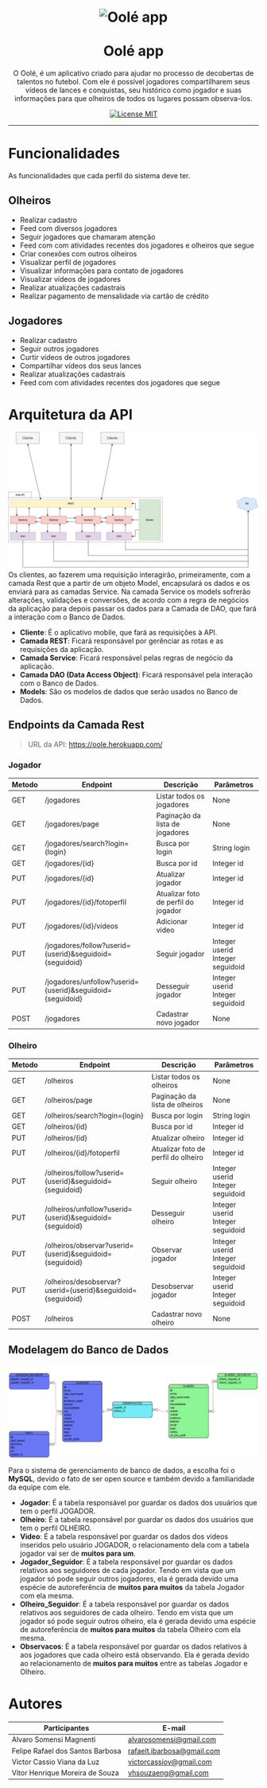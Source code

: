 <h1 align="center">
<br>
  <img src="https://user-images.githubusercontent.com/32422863/79405121-f102af00-7f69-11ea-8d34-8bab4eaed2b4.png" alt="Oolé app" width="120">
<br>
<br>
Oolé app
</h1>

<p align="center">O Oolé, é um aplicativo criado para ajudar no processo de decobertas de talentos no futebol. Com ele é possível jogadores compartilharem seus vídeos de lances e conquistas, seu histórico como jogador e suas informações para que olheiros de todos os lugares possam observa-los. </p>

<p align="center">
  <a href="https://opensource.org/licenses/MIT">
    <img src="https://img.shields.io/badge/License-MIT-blue.svg" alt="License MIT">
  </a>
</p>

<hr />

# Funcionalidades
As funcionalidades que cada perfil do sistema deve ter.
## Olheiros
- Realizar cadastro
- Feed com diversos jogadores
- Seguir jogadores que chamaram atenção
- Feed com com atividades recentes dos jogadores e olheiros que segue 
- Criar conexões com outros olheiros
- Visualizar perfil de jogadores
- Visualizar informações para contato de jogadores
- Visualizar vídeos de jogadores
- Realizar atualizações cadastrais
- Realizar pagamento de mensalidade via cartão de crédito
## Jogadores
- Realizar cadastro
- Seguir outros jogadores
- Curtir vídeos de outros jogadores
- Compartilhar vídeos dos seus lances
- Realizar atualizações cadastrais
- Feed com com atividades recentes dos jogadores que segue
# Arquitetura da API
![Diagrama da Arquitetura da Aplicação](https://github.com/ooleteam/ooleAPI/blob/master/img/diagrams/arch_oole.png)
Os clientes, ao fazerem uma requisição interagirão, primeiramente, com a camada Rest que a partir de um objeto Model, encapsulará os dados e os enviará para as camadas Service. Na camada Service os models sofrerão alterações, validações e conversões, de acordo com a regra de negócios da aplicação para depois passar os dados para a Camada de DAO, que fará a interação com o Banco de Dados. 

- **Cliente**: É o aplicativo mobile, que fará as requisições à API.
- **Camada REST**: Ficará responsável por gerênciar as rotas e as requisições da aplicação.
- **Camada Service**: Ficará responsável pelas regras de negócio da aplicação.
- **Camada DAO (Data Access Object)**: Ficará responsável pela interação com o Banco de Dados.
- **Models**: São os modelos de dados que serão usados no Banco de Dados.

## Endpoints da Camada Rest

> URL da API: https://oole.herokuapp.com/

### Jogador

Metodo |Endpoint | Descrição | Parâmetros
-------|---------|-----------|-----------
GET|/jogadores| Listar todos os jogadores| None | 
GET|/jogadores/page| Paginação da lista de jogadores| None
GET|/jogadores/search?login={login}| Busca por login| String login
GET|/jogadores/{id}| Busca por id| Integer id
PUT|/jogadores/{id}| Atualizar jogador| Integer id
PUT|/jogadores/{id}/fotoperfil| Atualizar foto de perfil do jogador| Integer id
PUT|/jogadores/{id}/videos| Adicionar video| Integer id
PUT|/jogadores/follow?userid={userid}&seguidoid={seguidoid}| Seguir jogador| Integer userid <br/> Integer seguidoid 
PUT|/jogadores/unfollow?userid={userid}&seguidoid={seguidoid}| Desseguir jogador| Integer userid <br/> Integer seguidoid 
POST|/jogadores| Cadastrar novo jogador| None

### Olheiro

Metodo |Endpoint | Descrição | Parâmetros
-------|---------|-----------|-----------
GET|/olheiros| Listar todos os olheiros| None | 
GET|/olheiros/page| Paginação da lista de olheiros| None
GET|/olheiros/search?login={login}| Busca por login| String login
GET|/olheiros/{id}| Busca por id| Integer id
PUT|/olheiros/{id}| Atualizar olheiro| Integer id
PUT|/olheiros/{id}/fotoperfil| Atualizar foto de perfil do olheiro| Integer id
PUT|/olheiros/follow?userid={userid}&seguidoid={seguidoid}| Seguir olheiro| Integer userid <br/> Integer seguidoid 
PUT|/olheiros/unfollow?userid={userid}&seguidoid={seguidoid}| Desseguir olheiro| Integer userid <br/> Integer seguidoid 
PUT|/olheiros/observar?userid={userid}&seguidoid={seguidoid}| Observar jogador| Integer userid <br/> Integer seguidoid 
PUT|/olheiros/desobservar?userid={userid}&seguidoid={seguidoid}| Desobservar jogador| Integer userid <br/> Integer seguidoid 
POST|/olheiros| Cadastrar novo olheiro| None

## Modelagem do Banco de Dados
![Diagrama de Entidade e Relacionamento do Banco de Dados](https://github.com/ooleteam/ooleAPI/blob/master/img/diagrams/oole-er.png)

  Para o sistema de gerenciamento de banco de dados, a escolha foi o **MySQL**, devido o fato de ser open source e também devido a familiaridade da equipe com ele.

- **Jogador**: É a tabela responsável por guardar os dados dos usuários que tem o perfil JOGADOR.
- **Olheiro**: É a tabela responsável por guardar os dados dos usuários que tem o perfil OLHEIRO. 
- **Video**: É a tabela responsável por guardar os dados dos videos inseridos pelo usuário JOGADOR, o relacionamento dela com a tabela jogador vai ser de **muitos para um**.
- **Jogador_Seguidor**: É a tabela responsável por guardar os dados relativos aos seguidores de cada jogador. Tendo em vista que um jogador só pode seguir outros jogadores, ela é gerada devido uma espécie de autoreferência de **muitos para muitos** da tabela Jogador com ela mesma.
- **Olheiro_Seguidor**: É a tabela responsável por guardar os dados relativos aos seguidores de cada olheiro. Tendo em vista que um jogador só pode seguir outros olheiro, ela é gerada devido uma espécie de autoreferência de **muitos para muitos** da tabela Olheiro com ela mesma.
- **Observacos**: É a tabela responsável por guardar os dados relativos à aos jogadores que cada olheiro está observando. Ela é gerada devido ao relacionamento de **muitos para muitos** entre as tabelas Jogador e Olheiro.
    
# Autores
Participantes | E-mail
--------------|-------
Alvaro Somensi Magnenti | alvarosomensi@gmail.com
Felipe Rafael dos Santos Barbosa | rafaelt.ibarbosa@gmail.com
Victor Cassio Viana da Luz | victorcassiov@gmail.com
Vitor Henrique Moreira de Souza | vhsouzaeng@gmail.com
